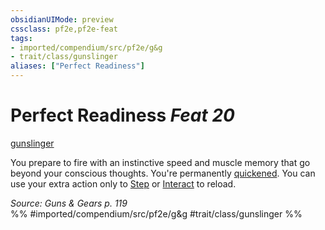 ```yaml
---
obsidianUIMode: preview
cssclass: pf2e,pf2e-feat
tags:
- imported/compendium/src/pf2e/g&g
- trait/class/gunslinger
aliases: ["Perfect Readiness"]
---
```

# Perfect Readiness  *Feat 20*  
[gunslinger](rules/traits/gunslinger-g-g.md)  


You prepare to fire with an instinctive speed and muscle memory that go beyond your conscious thoughts. You're permanently [quickened](conditions.md#Quickened). You can use your extra action only to [Step](step.md) or [Interact](interact.md) to reload.

*Source: Guns & Gears p. 119*  
%% #imported/compendium/src/pf2e/g&g #trait/class/gunslinger %%